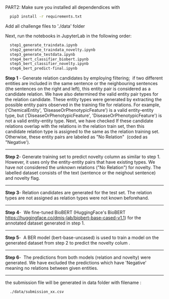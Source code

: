 

PART2: Make sure you installed all dependendices with
```bash
  pip3 install -r requirements.txt
```
Add all challenge files to './data' folder

Next, run the notebooks in JupyterLab in the following order:
```bash
  step1_generate_traindata.ipynb 
  step2_generate_traindata_novelty.ipynb 
  step3_generate_testdata.ipynb 
  step4_bert_classifier_biobert.ipynb 
  step5_bert_classifier_novelty.ipynb 
  step6_bert_predict-final.ipynb
```

**Step 1** -  Generate relation candidates by employing filtering;  if two different entities are included in the same sentence or the neighbouring sentences (the sentences on the right and left), this entity pair is considered as a candidate relation. We have also determined the valid entity pair types for the relation candidate. These entity types were generated by extracting the possible entity pairs observed in the training file for relations. For example,  ('ChemicalEntity', 'DiseaseOrPhenotypicFeature') is a valid entity-entity type, but ('DiseaseOrPhenotypicFeature', 'DiseaseOrPhenotypicFeature') is not a valid entity-entity type. Next, we have checked If these candidate relations overlap with the relations in the relation train set, then this candidate relation type is assigned to the same as the relation training set. Otherwise, these entity pairs are labeled as "No Relation"  (coded as "Negative').

----
**Step 2**- Generate training set to predict novelty column as similar to step 1. However, it uses only the entity-entity pairs that have existing types. We have not considered the unknown relations ("No Relation") for novelty. The labelled dataset consists of the text (sentence or the neighout sentence) and novelty flag. 

----
**Step 3**- Relation candidates are generated for the test set. The relation types are not assigned as relation types were not known beforehand.

----
**Step 4**-  We fine-tuned BioBERT (HuggingFace's BioBERT https://huggingface.co/dmis-lab/biobert-base-cased-v1.1) for the annotated dataset generated in step 1. 

----
**Step 5**-  A BER model (bert-base-uncased) is used to train a model on the generated dataset from step 2 to predict the novelty colum .

----
**Step 6**-  The predictions from both models (relation and novelty) were generated. We have excluded the predictions which have 'Negative' meaning no relations between given entities.

----


the submission file will be generated in data folder with filename : 
```bash
  ./data/submission_xx.csv
```
